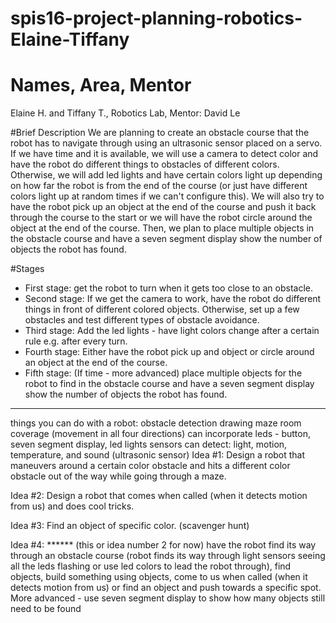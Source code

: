 # spis16-project-planning-robotics-Elaine-Tiffany
# Names, Area, Mentor
Elaine H. and Tiffany T., Robotics Lab, Mentor: David Le

#Brief Description
We are planning to create an obstacle course that the robot has to navigate through using an ultrasonic sensor placed on a servo. If we have time and it is available, we will use a camera to detect color and have the robot do different things to obstacles of different colors. Otherwise, we will add led lights and have certain colors light up depending on how far the robot is from the end of the course (or just have different colors light up at random times if we can't configure this). We will also try to have the robot pick up an object at the end of the course and push it back through the course to the start or we will have the robot circle around the object at the end of the course. Then, we plan to place multiple objects in the obstacle course and have a seven segment display show the number of objects the robot has found.

#Stages
* First stage: get the robot to turn when it gets too close to an obstacle.
* Second stage: If we get the camera to work, have the robot do different things in front of different colored objects. Otherwise, set up a few obstacles and test different types of obstacle avoidance.
* Third stage: Add the led lights - have light colors change after a certain rule e.g. after every turn.
* Fourth stage: Either have the robot pick up and object or circle around an object at the end of the course.
* Fifth stage: (If time - more advanced) place multiple objects for the robot to find in the obstacle course and have a seven segment display show the number of objects the robot has found.


---------------------
things you can do with a robot:
obstacle detection
drawing
maze
room coverage (movement in all four directions)
can incorporate leds - button, seven segment display, led lights
sensors can detect: light, motion, temperature, and sound (ultrasonic sensor)
Idea #1: 
Design a robot that maneuvers around a certain color obstacle and hits a different color obstacle out of the way while going through a maze.

Idea #2:
Design a robot that comes when called (when it detects motion from us) and does cool tricks.

Idea #3:
Find an object of specific color. (scavenger hunt)

Idea #4:
****** (this or idea number 2 for now) have the robot find its way through an obstacle course (robot finds its way through light sensors seeing all the leds flashing or use led colors to lead the robot through), find objects, build something using objects, come to us when called (when it detects motion from us) or find an object and push towards a specific spot.
More advanced - use seven segment display to show how many objects still need to be found
